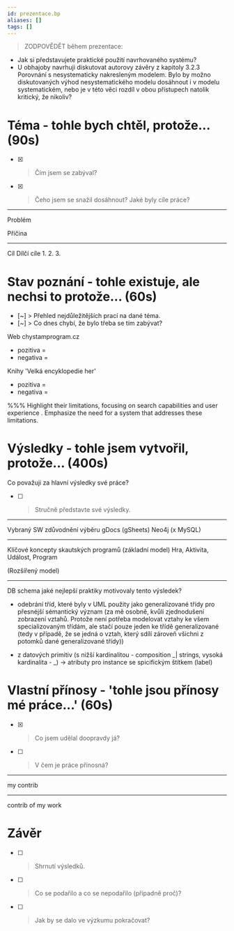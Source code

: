 ```yaml
---
id: prezentace.bp
aliases: []
tags: []
---
```


> ZODPOVĚDĚT během prezentace:
- Jak si představujete praktické použití navrhovaného systému?
- U obhajoby navrhuji diskutovat autorovy závěry z kapitoly 3.2.3 Porovnání s nesystematicky nakresleným modelem. 
Bylo by možno diskutovaných výhod nesystematického modelu dosáhnout i v modelu systematickém, nebo je v této věci rozdíl v obou přístupech natolik kritický, že nikoliv?

# Téma - tohle bych chtěl, protože... (90s)
- [x] > Čím jsem se zabýval?
- [x] > Čeho jsem se snažil dosáhnout? Jaké byly cíle práce?

---
Problém


  Příčina

---
Cíl
Dílčí cíle
1.
2. 
3.

# Stav poznání - tohle existuje, ale nechsi to protože... (60s)
- [~] > Přehled nejdůležitějších prací na dané téma.
- [~] > Co dnes chybí, že bylo třeba se tím zabývat?

Web chystamprogram.cz
- pozitiva = 
- negativa =

Knihy 'Velká encyklopedie her'
- pozitiva = 
- negativa =

%%%
Highlight their limitations, focusing on search capabilities and user experience . Emphasize the need for a system that addresses these limitations.

# Výsledky - tohle jsem vytvořil, protože... (400s)
Co považuji za hlavní výsledky své práce?
 - [ ] >Stručně představte své výsledky.

---
Vybraný SW
    zdůvodnění výběru
  gDocs 
  (gSheets)
  Neo4j (x MySQL)

---
Klíčové koncepty skautských programů (základní model)
  Hra, Aktivita, Událost, Program

(Rozšířený model)

---
DB schema
    jaké nejlepší praktiky motivovaly tento výsledek?
 - odebrání tříd, které byly v UML použity jako generalizované třídy pro přesnéjší sémantický význam (za mě osobně, kvůli zjednodušení zobrazení vztahů. Protože není potřeba modelovat vztahy ke všem specializovaným třídám, ale stačí pouze jeden ke třídě generalizované (tedy v případě, že se jedná o vztah, který sdílí zároveň všichni z potomků dané generalizované třídy))

- z datových primitiv (s nižší kardinalitou - composition _| strings, vysoká kardinalita - _) -> atributy pro instance se spicifickým štítkem (label)



# Vlastní přínosy - 'tohle jsou přínosy mé práce...' (60s)
- [x] > Co jsem udělal doopravdy já?
- [ ] > V čem je práce přínosná?

---
my contrib


---
contrib of my work


# Závěr
- [ ] > Shrnutí výsledků.
- [ ] > Co se podařilo a co se nepodařilo (případně proč)?
- [ ] > Jak by se dalo ve výzkumu pokračovat?




